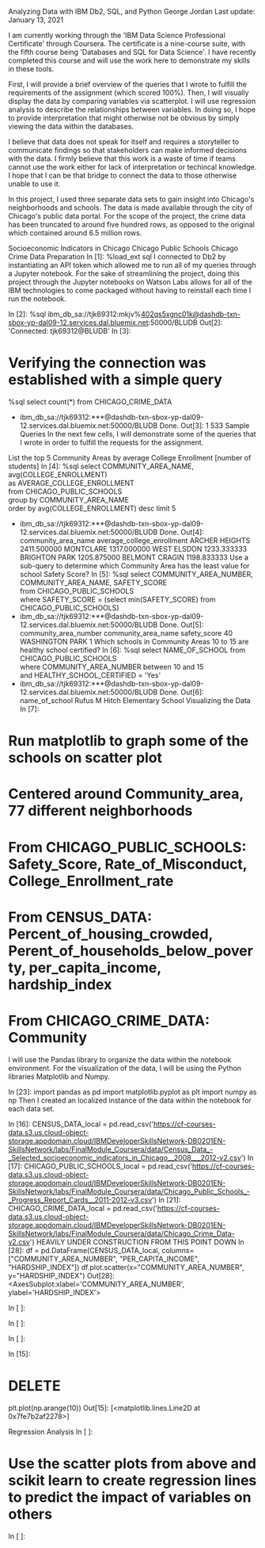 Analyzing Data with IBM Db2, SQL, and Python
George Jordan
Last update: January 13, 2021

I am currently working through the 'IBM Data Science Professional Certificate' through Coursera. The certificate is a nine-course suite, with the fifth course being 'Databases and SQL for Data Science'. I have recently completed this course and will use the work here to demonstrate my skills in these tools.

First, I will provide a brief overview of the queries that I wrote to fulfill the requirements of the assignment (which scored 100%). Then, I will visually display the data by comparing variables via scatterplot. I will use regression analysis to describe the relationships between variables. In doing so, I hope to provide interpretation that might otherwise not be obvious by simply viewing the data within the databases.

I believe that data does not speak for itself and requires a storyteller to communicate findings so that stakeholders can make informed decisions with the data. I firmly believe that this work is a waste of time if teams cannot use the work either for lack of interpretation or techincal knowledge. I hope that I can be that bridge to connect the data to those otherwise unable to use it.

In this project, I used three separate data sets to gain insight into Chicago's neighborhoods and schools. The data is made available through the city of Chicago's public data portal. For the scope of the project, the crime data has been truncated to around five hundred rows, as opposed to the original which contained around 6.5 million rows.

Socioeconomic Indicators in Chicago
Chicago Public Schools
Chicago Crime Data
Preparation
In [1]:
%load_ext sql
I connected to Db2 by instantiating an API token which allowed me to run all of my queries through a Jupyter notebook. For the sake of streamlining the project, doing this project through the Jupyter notebooks on Watson Labs allows for all of the IBM technologies to come packaged without having to reinstall each time I run the notebook.

In [2]:
%sql ibm_db_sa://tjk69312:mkjv%402qs5xgnc01k@dashdb-txn-sbox-yp-dal09-12.services.dal.bluemix.net:50000/BLUDB
Out[2]:
'Connected: tjk69312@BLUDB'
In [3]:
# Verifying the connection was established with a simple query
%sql select count(*) from CHICAGO_CRIME_DATA
 * ibm_db_sa://tjk69312:***@dashdb-txn-sbox-yp-dal09-12.services.dal.bluemix.net:50000/BLUDB
Done.
Out[3]:
1
533
Sample Queries
In the next few cells, I will demonstrate some of the queries that I wrote in order to fulfill the requests for the assignment.

List the top 5 Community Areas by average College Enrollment [number of students]
In [4]:
%sql select COMMUNITY_AREA_NAME, avg(COLLEGE_ENROLLMENT) \
as AVERAGE_COLLEGE_ENROLLMENT \
from CHICAGO_PUBLIC_SCHOOLS \
group by COMMUNITY_AREA_NAME \
order by avg(COLLEGE_ENROLLMENT) desc limit 5
 * ibm_db_sa://tjk69312:***@dashdb-txn-sbox-yp-dal09-12.services.dal.bluemix.net:50000/BLUDB
Done.
Out[4]:
community_area_name	average_college_enrollment
ARCHER HEIGHTS	2411.500000
MONTCLARE	1317.000000
WEST ELSDON	1233.333333
BRIGHTON PARK	1205.875000
BELMONT CRAGIN	1198.833333
Use a sub-query to determine which Community Area has the least value for school Safety Score?
In [5]:
%sql select COMMUNITY_AREA_NUMBER, COMMUNITY_AREA_NAME, SAFETY_SCORE \
from CHICAGO_PUBLIC_SCHOOLS \
where SAFETY_SCORE = (select min(SAFETY_SCORE) from CHICAGO_PUBLIC_SCHOOLS)
 * ibm_db_sa://tjk69312:***@dashdb-txn-sbox-yp-dal09-12.services.dal.bluemix.net:50000/BLUDB
Done.
Out[5]:
community_area_number	community_area_name	safety_score
40	WASHINGTON PARK	1
Which schools in Community Areas 10 to 15 are healthy school certified?
In [6]:
%sql select NAME_OF_SCHOOL from CHICAGO_PUBLIC_SCHOOLS \
where COMMUNITY_AREA_NUMBER between 10 and 15 \
and HEALTHY_SCHOOL_CERTIFIED = 'Yes'
 * ibm_db_sa://tjk69312:***@dashdb-txn-sbox-yp-dal09-12.services.dal.bluemix.net:50000/BLUDB
Done.
Out[6]:
name_of_school
Rufus M Hitch Elementary School
Visualizing the Data
In [7]:
# Run matplotlib to graph some of the schools on scatter plot
# Centered around Community_area, 77 different neighborhoods
# From CHICAGO_PUBLIC_SCHOOLS: Safety_Score, Rate_of_Misconduct, College_Enrollment_rate
# From CENSUS_DATA: Percent_of_housing_crowded, Perent_of_households_below_poverty, per_capita_income, hardship_index
# From CHICAGO_CRIME_DATA: Community
I will use the Pandas library to organize the data within the notebook environment. For the visualization of the data, I will be using the Python libraries Matplotlib and Numpy.

In [23]:
import pandas as pd
import matplotlib.pyplot as plt
import numpy as np
Then I created an localized instance of the data within the notebook for each data set.

In [16]:
CENSUS_DATA_local = pd.read_csv('https://cf-courses-data.s3.us.cloud-object-storage.appdomain.cloud/IBMDeveloperSkillsNetwork-DB0201EN-SkillsNetwork/labs/FinalModule_Coursera/data/Census_Data_-_Selected_socioeconomic_indicators_in_Chicago__2008___2012-v2.csv')
In [17]:
CHICAGO_PUBLIC_SCHOOLS_local = pd.read_csv('https://cf-courses-data.s3.us.cloud-object-storage.appdomain.cloud/IBMDeveloperSkillsNetwork-DB0201EN-SkillsNetwork/labs/FinalModule_Coursera/data/Chicago_Public_Schools_-_Progress_Report_Cards__2011-2012-v3.csv')
In [21]:
CHICAGO_CRIME_DATA_local = pd.read_csv('https://cf-courses-data.s3.us.cloud-object-storage.appdomain.cloud/IBMDeveloperSkillsNetwork-DB0201EN-SkillsNetwork/labs/FinalModule_Coursera/data/Chicago_Crime_Data-v2.csv')
HEAVILY UNDER CONSTRUCTION FROM THIS POINT DOWN
In [28]:
df = pd.DataFrame(CENSUS_DATA_local, 
                  columns=["COMMUNITY_AREA_NUMBER", "PER_CAPITA_INCOME", "HARDSHIP_INDEX"])
df.plot.scatter(x="COMMUNITY_AREA_NUMBER", y="HARDSHIP_INDEX")
Out[28]:
<AxesSubplot:xlabel='COMMUNITY_AREA_NUMBER', ylabel='HARDSHIP_INDEX'>

In [ ]:

In [ ]:

In [ ]:

In [15]:
# DELETE

plt.plot(np.arange(10))
Out[15]:
[<matplotlib.lines.Line2D at 0x7fe7b2af2278>]

Regression Analysis
In [ ]:
# Use the scatter plots from above and scikit learn to create regression lines to predict the impact of variables on others
In [ ]:
